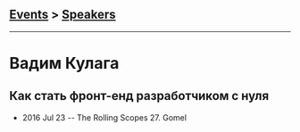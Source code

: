 ## [Events](../README.md) > [Speakers](../speakers.md)
---

# Вадим Кулага

## Как стать фронт-енд разработчиком с нуля
- 2016 Jul 23 -- The Rolling Scopes 27. Gomel    
